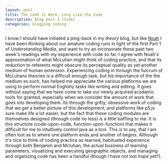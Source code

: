 ```yaml
---
layout: post
title: The Code is Warm, Long Live the Code
description: Blog post 1 (Code)
categories: blogging coding
---
```

I know I should have initiated a ping-back in my *theory* blog, but like [Noah](http://noahmcmlln.github.io/blog/2016-01-27/understanding-understanding-media.html) I have been thinking about our amature coding runs in light of the first Part 1 of *Understanding Media*, and want to try an incorporate these past two week's readings with my experience with code so far. I agree with Noah's approximation of what McLuhan might think of coding practice, and that its reduction to referents might obscure its perceptual quality as yet another medium of human extension. Experiencing coding in through the fulcrum of McLuhans theories is a difficult enough task, but his importance of the the medium as such, has helped me appreciate the various platforms we are using to perform normal Englishy tasks like writing and editing. It goes without saying that we have come to take our newly acquired acadamic tools for granted, especially when we consider the amount of work that goes into developing them. Its through the gritty, obsessive work of coding that we get a better picture of this development, and platforms like p5.js sure make life a lot easier, but the fact that these coding modules are themselves designed (through code no less) is a little baffling to me. It is this structure (code-upon-code, function-upon-function) that makes it difficult for me to intuitively control java as a tool. This is to say, that I am often lost as to where one platform ends and another of begins.  Although it's nice to think of coding practice as learned, habituated experience through both Benjamin and Mcluhan, the actual business of learning parameters, visualizing and executing geographic objects, and managing and organizing code has been a handful (though I have not lost hope yet!!).
